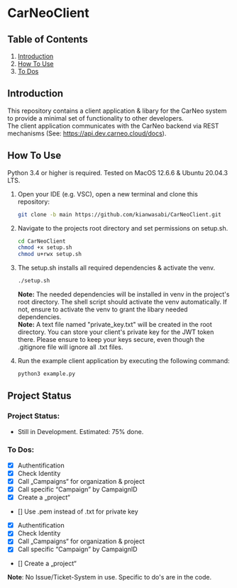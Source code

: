 # CarNeoClient
## Table of Contents
1. [Introduction](#introduction)
2. [How To Use](#how-to-use)
3. [To Dos](#to-dos-&-plans)

## Introduction
This repository contains a client application & libary for the CarNeo system to provide a minimal set of functionality to other developers. <br>
The client application communicates with the CarNeo backend via REST mechanisms (See: https://api.dev.carneo.cloud/docs). <br>

## How To Use
Python 3.4 or higher is required. Tested on MacOS 12.6.6 & Ubuntu 20.04.3 LTS. <br>
1. Open your IDE (e.g. VSC), open a new terminal and clone this repository: <br>
    ```bash 
    git clone -b main https://github.com/kianwasabi/CarNeoClient.git 
    ```
2. Navigate to the projects root directory and set permissions on setup.sh. 
    ```bash
    cd CarNeoClient
    chmod +x setup.sh
    chmod u+rwx setup.sh
    ``` 
3. The setup.sh installs all required dependencies & activate the venv. <br>
    ```bash
    ./setup.sh
    ``` 
    **Note:** The needed dependencies will be installed in venv in the project's root directory. The shell script should activate the venv automatically. If not, ensure to activate the venv to grant the libary needed dependencies. <br>
    **Note:** A text file named "private_key.txt" will be created in the root directory. You can store your client's private key for the JWT token there. Please ensure to keep your keys secure, even though the .gitignore file will ignore all .txt files. 

3. Run the example client application by executing the following command: <br>
    ```bash 
    python3 example.py
    ```

## Project Status
### Project Status:
- Still in Development. Estimated: 75% done. <br>

### To Dos:
  - [x] Authentification 
  - [x] Check Identity 
  - [x] Call „Campaigns“ for organization & project
  - [x] Call specific “Campaign” by CampaignID
  - [x] Create a „project“
  - [] Use .pem instead of .txt for private key
  - [x] Authentification
  - [x] Check Identity
  - [x] Call „Campaigns“ for organization & project
  - [x] Call specific “Campaign” by CampaignID
  - [] Create a „project“

**Note**: No Issue/Ticket-System in use. Specific to do's are in the code. <br>

<!---
### Questions:
01.07.2024
Authentification: <br>
- Requirements for JWT (auth_token)? <br>
    - Which Encoding Method for private key?  <br>
    - Is "key" (UUID) in init-token payload the server public-key? I need the public key for testing :) <br>
    - "3fa85f64-5717-4562-b3fc-2c963f66afa6" (see API Doc UUID) surrficiant for testing?  <br>
    -> UUIDs haben keine spezielle Kodierung.
- Pragnation: 
    - "3fa85f64-5717-4562-b3fc-2c963f66afa6" (see API Doc UUID) surrficiant for testing?  <br>
    - Kurze Erklärung zum allgemeinem Use-Case der API: Annahme aus API Doku - Handelt es sich um eine "Auftragsverwaltung"? z.B. ein ID.Buzz Client kann mehrere (bis zu 25) Aktionen (**Campaigns**) ausführen, die dem **Project** MOIA zugeordnet sind und Teil der **Organization** Volkswagen sind?
    -> Ja.
02.07.2024
- Welches expliziten Casts brauchen die Claims? Beispiel vorliegend? 
- Wie lautet der Public Key?
- Mit welchem Alorithmus decodiert der Server den JWT-Token?

- Pargination: Nur Vorwärts 



## Notes 
Für unser CarNEO-System stellen wir eine REST API zu Verfügung. <br>
Für die API soll ein Client entwickelt werden, der einen Minimalumfang von Funktionalität anderen Entwicklern zur Verfügung stellt. <br>
1. Authentifizierung
2. Abruf der eigenen Identität (GET /auth/own_identity)
3. Abruf der „Campaigns“ nach Organization und Project
4. Abruf einer einzelnen “Campaign” unter Zuhilfenahme der CampaignID
5. Erstellen eines „Projects“
 
Mit dem Begriff „Client“ ist keine UI gemeint, sondern Klassen bzw. eine Library, die von Entwicklern in ihrem Programm genutzt werden können. <br>
 
Die Kommunikation mit dem Backend erfolgt über REST-Mechanismen:

<img src="./docs/client_server_architecture.png" width="30%">

Die Authentifizierung erfolgt über einen Token-Exchange: <br>
Das Backend speichert einen Public-Key und der Client speichert einen Private-Key. <br>
Der Client muss mit dem Private-Key einen JWT-Token erzeugen und an das Backend schicken (Initialtoken). <br>
Anschließend erhält der Client einen Token, das für die restlichen API-Calls verwendet werden kann. <br>
 
Die Payload des Initialtokens beinhaltet die folgenden Claims:
- „org“: Eine UUID, die einer Organisation in dem System zugeordnet ist.
- „acc“: Eine UUID, die einem Account in dem System zugeordnet ist.
- „key“: Eine UUID, die einem Public-Key in dem System zugeordnet ist.
- „iat“: Zeitstempel der Token-Erstellung
- „exp“: Zeitstempel an dem der Token ungültig wird (Max 1 Stunde)
 
Dieser Client soll in einer Programmiersprache Ihrer Wahl entwickelt werden. Die Nutzung von Dependencies ist zulässig, die Nutzung eines Code-Generators nicht.
 
Eine Dokumentation der REST-API kann hier eingesehen werden: https://api.dev.carneo.cloud/docs 

--->
